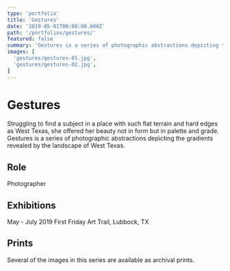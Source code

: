 ```yaml
---
type: 'portfolio'
title: 'Gestures'
date: '2019-05-01T00:00:00.000Z'
path: '/portfolios/gestures/'
featured: false
summary: 'Gestures is a series of photographic abstractions depicting the gradients revealed by the landscape of West Texas.'
images: [
  'gestures/gestures-01.jpg',
  'gestures/gestures-02.jpg',
]
---
```


# Gestures

Struggling to find a subject in a place with such flat terrain and hard edges as West Texas, she offered her beauty not in form but in palette and grade. Gestures is a series of photographic abstractions depicting the gradients revealed by the landscape of West Texas.

## Role

Photographer

## Exhibitions

May - July 2019 First Friday Art Trail, Lubbock, TX

## Prints

Several of the images in this series are available as archival prints.
